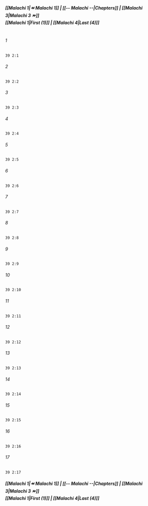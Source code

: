 
##### **[[Malachi 1|⏪ Malachi 1]] | [[-- Malachi --|Chapters]] | [[Malachi 3|Malachi 3 ⏩]]**<br>**[[Malachi 1|First (1)]] | [[Malachi 4|Last (4)]]**<br><br>

###### 1
``` verse
39 2:1
```
###### 2
``` verse
39 2:2
```
###### 3
``` verse
39 2:3
```
###### 4
``` verse
39 2:4
```
###### 5
``` verse
39 2:5
```
###### 6
``` verse
39 2:6
```
###### 7
``` verse
39 2:7
```
###### 8
``` verse
39 2:8
```
###### 9
``` verse
39 2:9
```
###### 10
``` verse
39 2:10
```
###### 11
``` verse
39 2:11
```
###### 12
``` verse
39 2:12
```
###### 13
``` verse
39 2:13
```
###### 14
``` verse
39 2:14
```
###### 15
``` verse
39 2:15
```
###### 16
``` verse
39 2:16
```
###### 17
``` verse
39 2:17
```

##### **[[Malachi 1|⏪ Malachi 1]] | [[-- Malachi --|Chapters]] | [[Malachi 3|Malachi 3 ⏩]]**<br>**[[Malachi 1|First (1)]] | [[Malachi 4|Last (4)]]**
